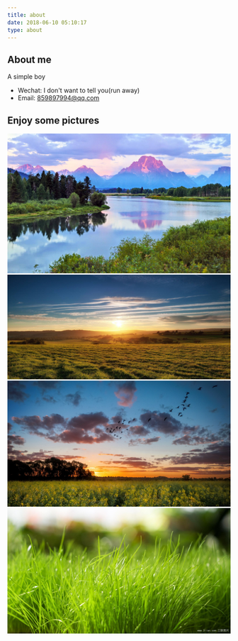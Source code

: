 ```yaml
---
title: about
date: 2018-06-10 05:10:17
type: about
---
```

## About me
A simple boy

- Wechat: I don't want to tell you(run away)
- Email: 859897994@qq.com
## Enjoy some pictures
![view1](/myimg/1.jpg)
![view2](/myimg/2.jpg)
![view3](/myimg/3.jpg)
![view4](/myimg/4.jpg)

